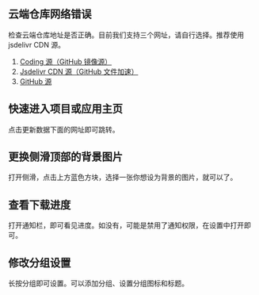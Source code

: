 ## 云端仓库网络错误

检查云端仓库地址是否正确。目前我们支持三个网址，请自行选择。推荐使用 jsdelivr CDN 源。

1. [Coding 源（GitHub 镜像源）](https://dupdatesystem.coding.net/p/UpgradeAll-rules/d/UpgradeAll-rules/git/raw/master/rules/rules.json)
2. [Jsdelivr CDN 源（GitHub 文件加速）](https://cdn.jsdelivr.net/gh/DUpdateSystem/UpgradeAll-rules@master/rules/rules.json)
3. [GitHub 源](https://raw.githubusercontent.com/DUpdateSystem/UpgradeAll-rules/master/rules/rules.json)

## 快速进入项目或应用主页

点击更新数据下面的网址即可跳转。

## 更换侧滑顶部的背景图片

打开侧滑，点击上方蓝色方块，选择一张你想设为背景的图片，就可以了。

## 查看下载进度

打开通知栏，即可看见进度。如没有，可能是禁用了通知权限，在设置中打开即可。

## 修改分组设置

长按分组即可设置。可以添加分组、设置分组图标和标题。
